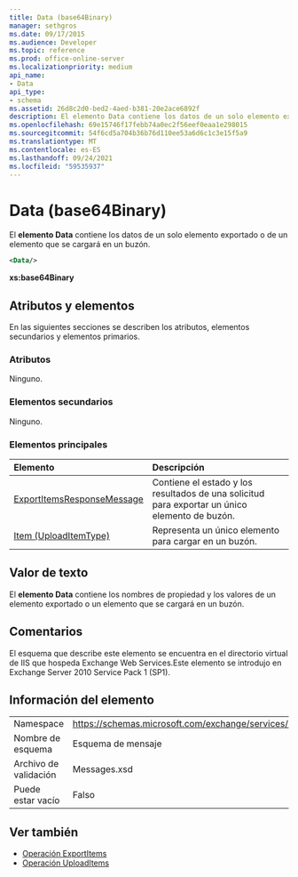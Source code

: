 ```yaml
---
title: Data (base64Binary)
manager: sethgros
ms.date: 09/17/2015
ms.audience: Developer
ms.topic: reference
ms.prod: office-online-server
ms.localizationpriority: medium
api_name:
- Data
api_type:
- schema
ms.assetid: 26d8c2d0-bed2-4aed-b381-20e2ace6892f
description: El elemento Data contiene los datos de un solo elemento exportado o de un elemento que se cargará en un buzón.
ms.openlocfilehash: 69e15746f17febb74a0ec2f56eef0eaa1e298015
ms.sourcegitcommit: 54f6cd5a704b36b76d110ee53a6d6c1c3e15f5a9
ms.translationtype: MT
ms.contentlocale: es-ES
ms.lasthandoff: 09/24/2021
ms.locfileid: "59535937"
---
```

# <a name="data-base64binary"></a>Data (base64Binary)

El **elemento Data** contiene los datos de un solo elemento exportado o de un elemento que se cargará en un buzón. 
  
```XML
<Data/>
```

**xs:base64Binary**

## <a name="attributes-and-elements"></a>Atributos y elementos

En las siguientes secciones se describen los atributos, elementos secundarios y elementos primarios.
  
### <a name="attributes"></a>Atributos

Ninguno.
  
### <a name="child-elements"></a>Elementos secundarios

Ninguno.
  
### <a name="parent-elements"></a>Elementos principales

|**Elemento**|**Descripción**|
|:-----|:-----|
|[ExportItemsResponseMessage](exportitemsresponsemessage.md) <br/> |Contiene el estado y los resultados de una solicitud para exportar un único elemento de buzón.  <br/> |
|[Item (UploadItemType)](item-uploaditemtype.md) <br/> |Representa un único elemento para cargar en un buzón.  <br/> |
   
## <a name="text-value"></a>Valor de texto

El **elemento Data** contiene los nombres de propiedad y los valores de un elemento exportado o un elemento que se cargará en un buzón. 
  
## <a name="remarks"></a>Comentarios

El esquema que describe este elemento se encuentra en el directorio virtual de IIS que hospeda Exchange Web Services.Este elemento se introdujo en Exchange Server 2010 Service Pack 1 (SP1).
  
## <a name="element-information"></a>Información del elemento

|||
|:-----|:-----|
|Namespace  <br/> |https://schemas.microsoft.com/exchange/services/2006/messages  <br/> |
|Nombre de esquema  <br/> |Esquema de mensaje  <br/> |
|Archivo de validación  <br/> |Messages.xsd  <br/> |
|Puede estar vacío  <br/> |Falso  <br/> |
   
## <a name="see-also"></a>Ver también

- [Operación ExportItems](exportitems-operation.md)
- [Operación UploadItems](uploaditems-operation.md)

